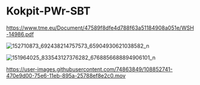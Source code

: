 # Kokpit-PWr-SBT

https://www.tme.eu/Document/47589f8dfe4d788f63a51184908a051e/WSH-14986.pdf



![152710873_692438214757573_65904930621038582_n](https://user-images.githubusercontent.com/74863849/108846220-9e107400-75de-11eb-9cbc-22bcd7ffbdb3.jpg)



![151964025_833543127376282_6768856688894906101_n](https://user-images.githubusercontent.com/74863849/108846209-9bae1a00-75de-11eb-9ecf-af8672e177d3.jpg)



https://user-images.githubusercontent.com/74863849/108852741-470e9d00-75e6-11eb-895a-25788ef8e2c0.mov






